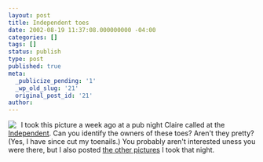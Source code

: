 ```yaml
---
layout: post
title: Independent toes
date: 2002-08-19 11:37:08.000000000 -04:00
categories: []
tags: []
status: publish
type: post
published: true
meta:
  _publicize_pending: '1'
  _wp_old_slug: '21'
  original_post_id: '21'
author: 
---
```

<a href="/weblog/images/DCP_0955.JPG"><img src="/weblog/thumbnails/DCP_0955.JPG" align="left" style="margin-right:10px;" /></a>I took this picture a week ago at a pub night Claire called at the <a href="http://www.theindo.com/">Independent</a>.  Can you identify the owners of these toes?  Aren't they pretty?  (Yes, I have since cut my toenails.)  You probably aren't interested uness you were there, but I also posted <a href="/albums/independent/">the other pictures</a> I took that night.
